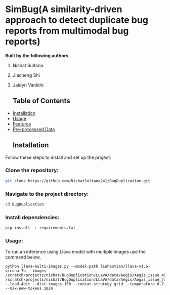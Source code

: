 # SimBug(A similarity-driven approach to detect duplicate bug reports from multimodal bug reports)
**Built by the following authors**
1. Nishat Sultana
2. Jiacheng Shi
3. Jaidyn Vankirk

   ## Table of Contents
- [Installation](#installation)
- [Usage](#usage)
- [Features](#features)
- [Pre-processed Data](#Data)
  ## Installation
Follow these steps to install and set up the project:

### Clone the repository:
```bash
git clone https://github.com/NishatSultana241/BugDuplication.git
```
### Navigate to the project directory:
```bash
cd BugDuplication
```
### Install dependencies:
```bash
pip install -r requirements.txt
```
### Usage:
To run an inference using Llava model with multiple images use the command below,
```
python llava-multi-images.py --model-path liuhaotian/llava-v1.6-vicuna-7b --images /scratch/projects/nishat/BugDuplication/LLaVA/data/Aegis/Aegis_issue_450_image_1.jpg /scratch/projects/nishat/BugDuplication/LLaVA/data/Aegis/Aegis_issue_772_image_1.png --load-4bit --dist-images 150 --concat-strategy grid --temperature 0.7 --max-new-tokens 1024
```
